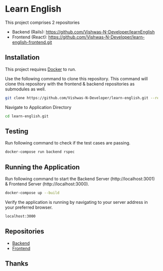 # Learn English

This project comprises 2 repositories
- Backend (Rails): https://github.com/Vishwas-N-Developer/learnEnglish
- Frontend (React): https://github.com/Vishwas-N-Developer/learn-english-frontend.git

## Installation

This project requires [Docker](https://docs.docker.com/get-docker/) to run.

Use the following command to clone this repository.
This command will clone this repository with the frontend & backend repositories as submodules as well.
```sh
git clone https://github.com/Vishwas-N-Developer/learn-english.git --recurse-submodules
```

Navigate to Application Directory
```sh
cd learn-english.git
```

## Testing

Run following command to check if the test cases are passing.

```sh
docker-compose run backend rspec
```

## Running the Application

Run following command to start the Backend Server (http://localhost:3001) & Frontend Server (http://localhost:3000).

```sh
docker-compose up --build
```

Verify the application is running by navigating to your server address in
your preferred browser.

```sh
localhost:3000
```

## Repositories

- [Backend](https://github.com/Vishwas-N-Developer/learnEnglish)
- [Frontend](https://github.com/Vishwas-N-Developer/learn-english-frontend)

## Thanks
